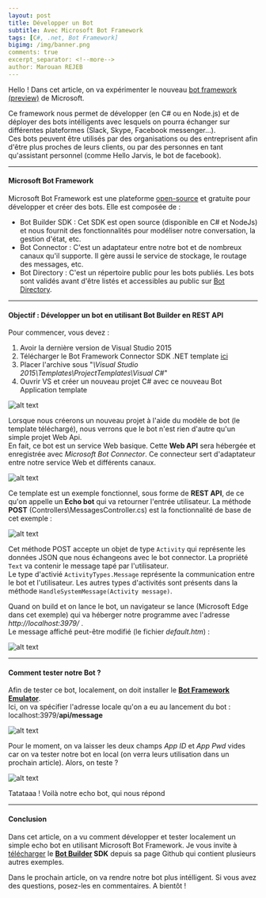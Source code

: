 ```yaml
---
layout: post
title: Développer un Bot
subtitle: Avec Microsoft Bot Framework
tags: [C#, .net, Bot Framework]
bigimg: /img/banner.png
comments: true
excerpt_separator: <!--more-->
author: Marouan REJEB
---
```


Hello ! Dans cet article, on va expérimenter le nouveau [bot framework (preview)][dev] de Microsoft.
<!--more-->

Ce framework nous permet de développer (en C# ou en Node.js) et de déployer des bots intélligents avec lesquels on pourra échanger
sur différentes plateformes (Slack, Skype, Facebook messenger...).  
Ces bots peuvent être utilisés par des organisations ou des entreprisent afin d'être plus proches de leurs clients, ou par des personnes
en tant qu'assistant personnel (comme Hello Jarvis, le bot de facebook).  

---

#### Microsoft Bot Framework  
Microsoft Bot Framework est une plateforme [open-source][builder] et gratuite pour développer et créer des bots.
Elle est composée de : 

* Bot Builder SDK : Cet SDK est open source (disponible en C# et NodeJs) et nous fournit des fonctionnalités pour modéliser notre conversation, la gestion d'état, etc.  
* Bot Connector : C'est un adaptateur entre notre bot et de nombreux canaux qu'il supporte. Il gère aussi le service de stockage, le routage des messages, etc.  
* Bot Directory : C'est un répertoire public pour les bots publiés. Les bots sont validés avant d'être listés et accessibles au public sur [Bot Directory][directory].  

---  

#### Objectif : Développer un bot en utilisant Bot Builder en REST API  
Pour commencer, vous devez :  

 1. Avoir la dernière version de Visual Studio 2015  
 2. Télécharger le Bot Framework Connector SDK .NET template [ici][connector]  
 3. Placer l'archive sous "_\Visual Studio 2015\Templates\ProjectTemplates\Visual C#_"  
 4. Ouvrir VS et créer un nouveau projet C# avec ce nouveau Bot Application template   

![alt text][BotApp] 

Lorsque nous créerons un nouveau projet à l'aide du modèle de bot (le template téléchargé), nous verrons que le bot n'est rien d'autre qu'un simple projet Web Api.  
En fait, ce bot est un service Web basique. Cette **Web API** sera hébergée et enregistrée avec _Microsoft Bot Connector_. 
Ce connecteur sert d'adaptateur entre notre service Web et différents canaux. 

![alt text][archi]  

Ce template est un exemple fonctionnel, sous forme de **REST API**, de ce qu'on appelle un **Echo bot** qui va retourner l'entrée utilisateur.
La méthode **POST** (Controllers\MessagesController.cs) est la fonctionnalité de base de cet exemple :  

![alt text][botcode]  

Cet méthode POST accepte un objet de type `Activity` qui représente les données JSON que nous échangeons avec le bot connector.
La propriété `Text` va contenir le message tapé par l'utilisateur.  
Le type d'activié `ActivityTypes.Message` représente la communication entre le bot et l'utilisateur.
Les autres types d'activités sont présents dans la méthode `HandleSystemMessage(Activity message)`.

Quand on build et on lance le bot, un navigateur se lance (Microsoft Edge dans cet exemple) qui va héberger notre programme
avec l'adresse _http://localhost:3979/_ .  
Le message affiché peut-être modifié (le fichier _default.htm_) :  

![alt text][botlocalhost] 

---

#### Comment tester notre Bot ?  

Afin de tester ce bot, localement, on doit installer le **[Bot Framework Emulator][emulator]**.  
Ici, on va spécifier l'adresse locale qu'on a eu au lancement du bot :  
<i class="fa fa-hand-o-right" aria-hidden="true"></i>  localhost:3979/**api/message**

![alt text][botemulatorconfig] 

Pour le moment, on va laisser les deux champs _App ID_ et _App Pwd_ vides car on va tester notre bot en local 
(on verra leurs utilisation dans un prochain article). Alors, on teste ?  

![alt text][botresult] 

Tatataaa ! Voilà notre echo bot, qui nous répond <i class="fa fa-android" aria-hidden="true"></i>  

---

#### Conclusion  
Dans cet article, on a vu comment développer et tester localement un simple echo bot en utilisant Microsoft Bot Framework.
Je vous invite à [télécharger][sdk] le **[Bot Builder][builder] SDK** depuis sa page Github qui contient plusieurs autres exemples.  

Dans le prochain article, on va rendre notre bot plus intélligent. Si vous avez des questions, posez-les en commentaires. A bientôt !

[directory]: https://bots.botframework.com/
[dev]: https://dev.botframework.com/
[builder]: https://github.com/Microsoft/BotBuilder
[sdk]: https://docs.botframework.com/en-us/downloads
[connector]: http://aka.ms/bf-bc-vstemplate
[emulator]: https://aka.ms/bf-bc-emulator

[BotApp]: https://cdn.rawgit.com/MarouanRejeb/marouanrejeb.github.io/f7eb51fd/img/BotApp.png
[archi]:  https://cdn.rawgit.com/MarouanRejeb/marouanrejeb.github.io/5a5b3e52/img/archi.png
[botcode]: https://cdn.rawgit.com/MarouanRejeb/marouanrejeb.github.io/f7eb51fd/img/botcode.png
[botlocalhost]: https://cdn.rawgit.com/MarouanRejeb/marouanrejeb.github.io/f7eb51fd/img/botlocalhost.png
[botemulatorconfig]: https://cdn.rawgit.com/MarouanRejeb/marouanrejeb.github.io/f7eb51fd/img/botemulatorconfig.png
[botresult]: https://cdn.rawgit.com/MarouanRejeb/marouanrejeb.github.io/f7eb51fd/img/botresult.png